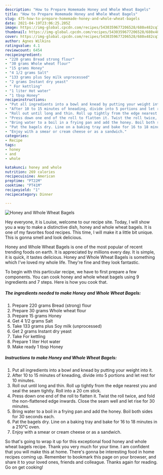 ```yaml
---
description: "How to Prepare Homemade Honey and Whole Wheat Bagels"
title: "How to Prepare Homemade Honey and Whole Wheat Bagels"
slug: 475-how-to-prepare-homemade-honey-and-whole-wheat-bagels
date: 2021-04-19T23:06:25.205Z
image: https://img-global.cpcdn.com/recipes/5430359677206528/680x482cq70/honey-and-whole-wheat-bagels-recipe-main-photo.jpg
thumbnail: https://img-global.cpcdn.com/recipes/5430359677206528/680x482cq70/honey-and-whole-wheat-bagels-recipe-main-photo.jpg
cover: https://img-global.cpcdn.com/recipes/5430359677206528/680x482cq70/honey-and-whole-wheat-bagels-recipe-main-photo.jpg
author: Agnes Wilkins
ratingvalue: 4.1
reviewcount: 6454
recipeingredient:
- "220 grams Bread strong flour"
- "30 grams Whole wheat flour"
- "15 grams Honey"
- "4 1/2 grams Salt"
- "133 grams plus Soy milk unprocessed"
- "2 grams Instant dry yeast"
- " For kettling"
- "1 liter Hot water"
- "1 tbsp Honey"
recipeinstructions:
- "Put all ingredients into a bowl and knead by putting your weight into it."
- "After 10 to 15 minutes of kneading, divide into 5 portions and let rest for 10 minutes."
- "Roll out until long and thin. Roll up tightly from the edge nearest you and seal the seam tightly. Roll into a 20 cm stick."
- "Press down one end of the roll to flatten it. Twist the roll twice, and fold the non-flattened edge inwards. Close the seam well and let rise for 30 minutes."
- "Bring water to a boil in a frying pan and add the honey. Boil both sides for 30 seconds each."
- "Pat the bagels dry. Line on a baking tray and bake for 16 to 18 minutes in a 210℃ oven."
- "Enjoy with a smear or cream cheese or as a sandwich."
categories:
- Recipe
tags:
- honey
- and
- whole

katakunci: honey and whole 
nutrition: 269 calories
recipecuisine: American
preptime: "PT22M"
cooktime: "PT41M"
recipeyield: "1"
recipecategory: Dinner

---
```



![Honey and Whole Wheat Bagels](https://img-global.cpcdn.com/recipes/5430359677206528/680x482cq70/honey-and-whole-wheat-bagels-recipe-main-photo.jpg)

Hey everyone, it is Louise, welcome to our recipe site. Today, I will show you a way to make a distinctive dish, honey and whole wheat bagels. It is one of my favorites food recipes. This time, I will make it a little bit unique. This is gonna smell and look delicious.



Honey and Whole Wheat Bagels is one of the most popular of recent trending foods on earth. It is appreciated by millions every day. It is simple, it is quick, it tastes delicious. Honey and Whole Wheat Bagels is something which I've loved my whole life. They're fine and they look fantastic.


To begin with this particular recipe, we have to first prepare a few components. You can cook honey and whole wheat bagels using 9 ingredients and 7 steps. Here is how you cook that.

<!--inarticleads1-->

##### The ingredients needed to make Honey and Whole Wheat Bagels:

1. Prepare 220 grams Bread (strong) flour
1. Prepare 30 grams Whole wheat flour
1. Prepare 15 grams Honey
1. Get 4 1/2 grams Salt
1. Take 133 grams plus Soy milk (unprocessed)
1. Get 2 grams Instant dry yeast
1. Take  For kettling
1. Prepare 1 liter Hot water
1. Make ready 1 tbsp Honey




<!--inarticleads2-->

##### Instructions to make Honey and Whole Wheat Bagels:

1. Put all ingredients into a bowl and knead by putting your weight into it.
1. After 10 to 15 minutes of kneading, divide into 5 portions and let rest for 10 minutes.
1. Roll out until long and thin. Roll up tightly from the edge nearest you and seal the seam tightly. Roll into a 20 cm stick.
1. Press down one end of the roll to flatten it. Twist the roll twice, and fold the non-flattened edge inwards. Close the seam well and let rise for 30 minutes.
1. Bring water to a boil in a frying pan and add the honey. Boil both sides for 30 seconds each.
1. Pat the bagels dry. Line on a baking tray and bake for 16 to 18 minutes in a 210℃ oven.
1. Enjoy with a smear or cream cheese or as a sandwich.




So that's going to wrap it up for this exceptional food honey and whole wheat bagels recipe. Thank you very much for your time. I am confident that you will make this at home. There's gonna be interesting food in home recipes coming up. Remember to bookmark this page on your browser, and share it to your loved ones, friends and colleague. Thanks again for reading. Go on get cooking!
